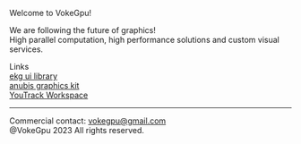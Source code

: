 Welcome to VokeGpu! 
 
We are following the future of graphics!  
High parallel computation, high performance solutions and custom visual services. 

Links   
[ekg ui library](https://github.com/vokegpu/ekg-ui-library)  
[anubis graphics kit](https://github.com/vokegpu/anubis-graphics-kit)  
[YouTrack Workspace](https://vokegpu.youtrack.cloud)  

---

Commercial contact: vokegpu@gmail.com  
@VokeGpu 2023 All rights reserved.
